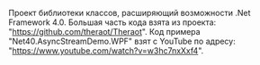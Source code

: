 Проект библиотеки классов, расширяющий возможности .Net Framework 4.0. 
Большая часть кода взята из проекта: "https://github.com/theraot/Theraot". 
Код примера "Net40.AsyncStreamDemo.WPF" взят с YouTube по адресу: "https://www.youtube.com/watch?v=w3hc7nxXxf4".
